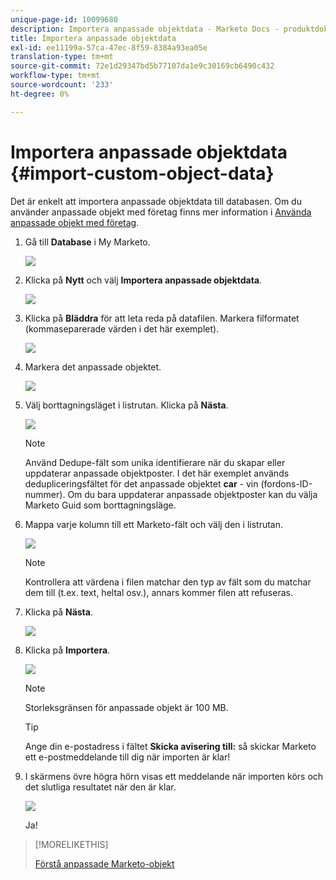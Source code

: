 ```yaml
---
unique-page-id: 10099680
description: Importera anpassade objektdata - Marketo Docs - produktdokumentation
title: Importera anpassade objektdata
exl-id: ee11199a-57ca-47ec-8f59-8384a93ea05e
translation-type: tm+mt
source-git-commit: 72e1d29347bd5b77107da1e9c30169cb6490c432
workflow-type: tm+mt
source-wordcount: '233'
ht-degree: 0%

---
```


# Importera anpassade objektdata {#import-custom-object-data}

Det är enkelt att importera anpassade objektdata till databasen. Om du använder anpassade objekt med företag finns mer information i [Använda anpassade objekt med företag](/help/marketo/product-docs/administration/marketo-custom-objects/understanding-marketo-custom-objects.md#using-custom-objects-with-companies).

1. Gå till **Database** i My Marketo.

   ![](assets/db-1.png)

1. Klicka på **Nytt** och välj **Importera anpassade objektdata**.

   ![](assets/image2016-4-7-10-6-54.png)

1. Klicka på **Bläddra** för att leta reda på datafilen. Markera filformatet (kommaseparerade värden i det här exemplet).

   ![](assets/image2016-4-13-14-3a21-3a53.png)

1. Markera det anpassade objektet.

   ![](assets/image2016-4-13-14-3a24-3a54.png)

1. Välj borttagningsläget i listrutan. Klicka på **Nästa**.

   ![](assets/image2016-4-13-14-3a28-3a7.png)

   >[!NOTE]
   >
   >Använd Dedupe-fält som unika identifierare när du skapar eller uppdaterar anpassade objektposter. I det här exemplet används dedupliceringsfältet för det anpassade objektet **car** - vin (fordons-ID-nummer). Om du bara uppdaterar anpassade objektposter kan du välja Marketo Guid som borttagningsläge.

1. Mappa varje kolumn till ett Marketo-fält och välj den i listrutan.

   ![](assets/image2016-4-13-14-3a36-3a57.png)

   >[!NOTE]
   >
   >Kontrollera att värdena i filen matchar den typ av fält som du matchar dem till (t.ex. text, heltal osv.), annars kommer filen att refuseras.

1. Klicka på **Nästa**.

   ![](assets/image2016-4-13-14-3a38-3a41.png)

1. Klicka på **Importera**.

   ![](assets/image2016-4-7-13-3a15-3a9.png)

   >[!NOTE]
   >
   >Storleksgränsen för anpassade objekt är 100 MB.

   >[!TIP]
   >
   >Ange din e-postadress i fältet **Skicka avisering till:** så skickar Marketo ett e-postmeddelande till dig när importen är klar!

1. I skärmens övre högra hörn visas ett meddelande när importen körs och det slutliga resultatet när den är klar.

   ![](assets/image2016-4-13-14-3a41-3a1.png)

   Ja!

>[!MORELIKETHIS]
>
>[Förstå anpassade Marketo-objekt](/help/marketo/product-docs/administration/marketo-custom-objects/understanding-marketo-custom-objects.md)
